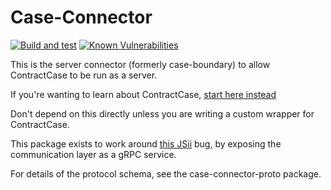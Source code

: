 # Case-Connector

[![Build and test](https://github.com/case-contract-testing/contract-case/actions/workflows/build-and-test.yml/badge.svg?branch=main)](https://github.com/case-contract-testing/contract-case/actions/workflows/build-and-test.yml)
[![Known Vulnerabilities](https://snyk.io/test/github/case-contract-testing/contract-case/badge.svg?targetFile=packages/case-connector/package.json)](https://snyk.io/test/github/case-contract-testing/contract-case?targetFile=packages/case-connector/package.json)

This is the server connector (formerly case-boundary) to allow ContractCase to be run as a server.

If you're wanting to learn about ContractCase, [start here instead](https://case.contract-testing.io/docs/intro)

Don't depend on this directly unless you are writing a custom wrapper for ContractCase.

This package exists to work around [this JSii](https://github.com/aws/jsii/issues/4133)
bug, by exposing the communication layer as a gRPC service.

For details of the protocol schema, see the case-connector-proto package.
